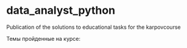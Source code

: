 # data_analyst_python
 Publication of the solutions to educational tasks for the karpovcourse 

Темы пройденные на курсе:

